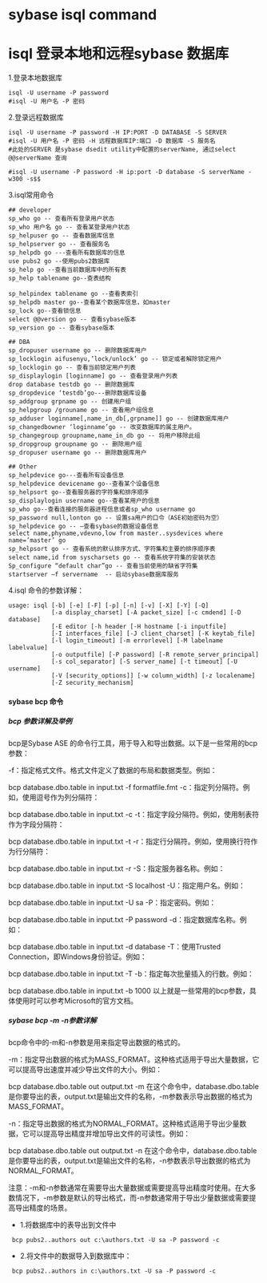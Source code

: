# sybase isql command

# isql 登录本地和远程sybase 数据库

1.登录本地数据库

````
isql -U username -P password
#isql -U 用户名 -P 密码
````

2.登录远程数据库

````
isql -U username -P password -H IP:PORT -D DATABASE -S SERVER
#isql -U 用户名 -P 密码 -H 远程数据库IP:端口 -D 数据库 -S 服务名
#此处的SERVER 是sybase dsedit utility中配置的serverName, 通过select @@serverName 查询

#isql -U username -P password -H ip:port -D database -S serverName -w300 -s$$
````

3.isql常用命令

````
## developer
sp_who go -- 查看所有登录用户状态
sp_who 用户名 go -- 查看某登录用户状态
sp_helpuser go -- 查看数据库信息
sp_helpserver go -- 查看服务名
sp_helpdb go ---查看所有数据库的信息
use pubs2 go --使用pubs2数据库
sp_help go --查看当前数据库中的所有表
sp_help tablename go--查表结构

sp_helpindex tablename go --查看表索引
sp_helpdb master go--查看某个数据库信息，如master
sp_lock go--查看锁信息
select @@version go -- 查看sybase版本
sp_version go -- 查看sybase版本

## DBA
sp_dropuser username go -- 删除数据库用户
sp_locklogin aifusenyu,’lock/unlock’ go -- 锁定或者解除锁定用户
sp_locklogin go -- 查看当前锁定用户列表
sp_displaylogin [loginname] go -- 查看登录用户列表
drop database testdb go -- 删除数据库
sp_dropdevice ‘testdb’go---删除数据库设备
sp_addgroup grpname go -- 创建用户组
sp_helpgroup /grouname go -- 查看用户组信息
sp_adduser loginname[,name_in_db[,grpname]] go -- 创建数据库用户
sp_changedbowner ‘loginname’go -- 改变数据库的属主用户。
sp_changegroup groupname,name_in_db go -- 将用户移除此组
sp_dropgroup groupname go -- 删除用户组
sp_dropuser username go -- 删除数据库用户

## Other
sp_helpdevice go---查看所有设备信息
sp_helpdevice devicename go--查看某个设备信息
sp_helpsort go--查看服务器的字符集和排序顺序
sp_displaylogin username go--查看某用户的信息
sp_who go--查看连接的服务器进程信息或者sp_who username go
sp_password null,lonton go -- 设置sa用户的口令（ASE初始密码为空）
sp_helpdevice go -- —查看sybase的数据设备信息
select name,phyname,vdevno,low from master..sysdevices where name=’master’ go
sp_helpsort go -- 查看系统的默认排序方式、字符集和主要的排序顺序表
select name,id from syscharsets go -- 查看系统字符集的安装状态
Sp_configure “default char”go -- 查看当前使用的缺省字符集
startserver –f servername  -- 启动sybase数据库服务
````

4.isql 命令的参数详解：

````
usage: isql [-b] [-e] [-F] [-p] [-n] [-v] [-X] [-Y] [-Q]
            [-a display_charset] [-A packet_size] [-c cmdend] [-D database]
            [-E editor [-h header [-H hostname [-i inputfile]
            [-I interfaces_file] [-J client_charset] [-K keytab_file]
            [-l login_timeout] [-m errorlevel] [-M labelname labelvalue]
            [-o outputfile] [-P password] [-R remote_server_principal]
            [-s col_separator] [-S server_name] [-t timeout] [-U username]
            [-V [security_options]] [-w column_width] [-z localename]
            [-Z security_mechanism]
````

#### sybase bcp 命令

##### bcp 参数详解及举例

bcp是Sybase ASE 的命令行工具，用于导入和导出数据。以下是一些常用的bcp参数：

\-f：指定格式文件。格式文件定义了数据的布局和数据类型。例如：

bcp database.dbo.table in input.txt -f formatfile.fmt
\-c：指定列分隔符。例如，使用逗号作为列分隔符：

bcp database.dbo.table in input.txt -c
\-t：指定字段分隔符。例如，使用制表符作为字段分隔符：

bcp database.dbo.table in input.txt -t
\-r：指定行分隔符。例如，使用换行符作为行分隔符：

bcp database.dbo.table in input.txt -r
\-S：指定服务器名称。例如：

bcp database.dbo.table in input.txt -S localhost
\-U：指定用户名。例如：

bcp database.dbo.table in input.txt -U sa
\-P：指定密码。例如：

bcp database.dbo.table in input.txt -P password
\-d：指定数据库名称。例如：

bcp database.dbo.table in input.txt -d database
\-T：使用Trusted Connection，即Windows身份验证。例如：

bcp database.dbo.table in input.txt -T
\-b：指定每次批量插入的行数。例如：

bcp database.dbo.table in input.txt -b 1000
以上就是一些常用的bcp参数，具体使用时可以参考Microsoft的官方文档。

##### sybase bcp -m -n参数详解

bcp命令中的-m和-n参数是用来指定导出数据的格式的。

\-m：指定导出数据的格式为MASS\_FORMAT。这种格式适用于导出大量数据，它可以提高导出速度并减少导出文件的大小。例如：

bcp database.dbo.table out output.txt -m
在这个命令中，database.dbo.table是你要导出的表，output.txt是输出文件的名称，-m参数表示导出数据的格式为MASS\_FORMAT。

\-n：指定导出数据的格式为NORMAL\_FORMAT。这种格式适用于导出少量数据，它可以提高导出精度并增加导出文件的可读性。例如：

bcp database.dbo.table out output.txt -n
在这个命令中，database.dbo.table是你要导出的表，output.txt是输出文件的名称，-n参数表示导出数据的格式为NORMAL\_FORMAT。

注意：-m和-n参数通常在需要导出大量数据或需要提高导出精度时使用。在大多数情况下，-m参数是默认的导出格式，而-n参数通常用于导出少量数据或需要提高导出精度的场景。

+ 1.将数据库中的表导出到文件中
````
 bcp pubs2..authors out c:\authors.txt -U sa -P password -c
````

+ 2.将文件中的数据导入到数据库中：
````
 bcp pubs2..authors in c:\authors.txt -U sa -P password -c
````

